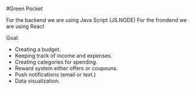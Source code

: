 #Green Pocket

For the backend we are using Java Script (JS.NODE)
For the frondend we are using React

Goal:
- Creating a budget.  
- Keeping track of income and expenses. 
- Creating categories for spending.
- Reward system either offers or coupouns.
- Push notifications (email or text.)
- Data visualization. 


